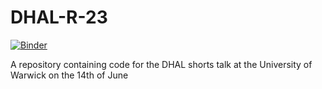 # DHAL-R-23

[![Binder](https://mybinder.org/badge_logo.svg)](https://mybinder.org/v2/gh/jamestripp/DHAL-R-23/main)

A repository containing code for the DHAL shorts talk at the University of Warwick on the 14th of June
